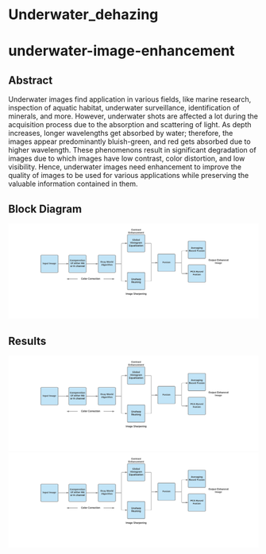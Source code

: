 # Underwater_dehazing
# underwater-image-enhancement
## Abstract
Underwater images find application in various fields, like marine research, inspection of
aquatic habitat, underwater surveillance, identification of minerals, and more. However,
underwater shots are affected a lot during the acquisition process due to the absorption
and scattering of light. As depth increases, longer wavelengths get absorbed by water;
therefore, the images appear predominantly bluish-green, and red gets absorbed due to
higher wavelength. These phenomenons result in significant degradation of images due to
which images have low contrast, color distortion, and low visibility. Hence, underwater
images need enhancement to improve the quality of images to be used for various
applications while preserving the valuable information contained in them.

## Block Diagram 
![block_diagram](https://github.com/Itryok/Underwater_dehazing/blob/main/images/block_diagram.png)

## Results
![block_diagram](https://github.com/Itryok/Underwater_dehazing/blob/main/images/block_diagram.png)
![block_diagram](https://github.com/Itryok/Underwater_dehazing/blob/main/images/block_diagram.png)




